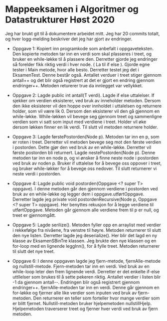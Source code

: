 # Mappeeksamen i Algoritmer og Datastrukturer Høst 2020

Jeg har brukt git til å dokumentere arbeidet mitt. Jeg har 20 commits totalt, og hver logg-melding beskriver det jeg har gjort av endringer.

* Oppgave 1: Kopiert inn programkode som anbefalt i oppgaveteksten. Den kopierte metoden tar inn en verdi som skal plasseres i treet, og bruker en while-løkke til å plassere den. Derretter gjorde jeg endringer så forelder fikk riktig verdi i hver node. ( La til if else ). Gjorde egne tester i Main metode, hvor alle besto. Derretter testet jeg det i EksamenTest. Denne består også. Antallet verduer i treet stiger gjennom antall++ og det blir også registrert at det er gjort en endring gjennom endringer++. Metoden returerer true da innlegget var vellykket.  

* Oppgave 2: Lagde public int antall(T verdi). Lagde if else uttalelser. If sjekker om verdien eksisterer, ved bruk av inneholder metoden. Dersom den ikke eksisterer vil den hoppe over innholdet i uttalelsen og returnere holder, som vil være lik 0. Dersom den eksisterer vil den gå gjennom en while-løkke. While-løkken vil bevege seg gjennom treet og sammenligne verdien som vi satt som input med verdiene i treet. Holder vil øke dersom løkken finner en lik verdi. Til slutt vil metoden returnere holder. 

* Oppgave 3: Lagde førstePostorden(Node <T> p). Metoden tar inn en p, som er roten i treet. Derretter vil metoden bevege seg mot den første verdien i postorden. Dette gjør den ved bruk av en while-løkke. Derretter vil første postorden bli returnert. Lagde nestePostorden(Node<T> p). Denne metoden tar inn en node p, og vi ønsker å finne neste node i postorden ved bruk av noden p. Bruker if uttalelse for å bevege oss oppover i treet, og bruker while-løkker for å bevege oss nedover. Til slutt returnerer vi neste verdi i postorden. 
  
* Oppgave 4: Lagde public void postorden(Oppgave <? super T> oppgave). I denne metoden går den gjennom verdiene i postorden ved bruk av en while-løkke og legger dem i oppgave.utførtOppgave. Derretter lagde jeg private void postordenRecursive(Node<T> p, Oppgave <? super T> oppgave). Her benyttes rekusjon for å legge verdiene til utførtOppgave. Metoden går gjennom alle verdiene frem til p er null, og treet er gjennomgått. 

* Oppgave 5: Lagde serilize(). Metoden fyller opp en arraylist med verdier i rekkefølge fra nivåene, fra venstre til høyre. Metoden returnerer til slutt den nye listen. Derretter lagde jeg deserialize(). Her blir det lagd en ny klasse av EksamenSBinTre klassen. Jeg brukte den nye klassen og en for-loop med en lignende leggInn(), for å fylle treet. Metoden returnerer til slutt det nye treet. 

* Oppgave 6: I denne oppgaven lagde jeg fjern-metode, fjernAlle-metode og nullstill-metode. Fjern-metoden tar inn en verdi. Ved bruk av en while-loop leter den frem lignende verdi. Derretter er det enkelte if-else uttllelser som brukes til å sette pekeren riktig. Antallet verdier i listen blir -1 da gjennom antall--. Endringen blir også registrert gjennom endringer++. fjernAlle-metoden tar inn en verdi. Denne går gjennom en for-løkke og fjerner alle like verdier som inputen ved bruk av fjern-metoden. Den returnerer en teller som forteller hvor mange verdier som er blitt fjernet. Nullstill-metoden bruker hjelpemetoden nullstillHjelp. Hjelpemetoden traverserer treet og fjerner hver verdi ved bruk av fjern metoden. 
